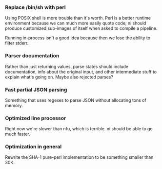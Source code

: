 ### Replace /bin/sh with perl
Using POSIX shell is more trouble than it's worth. Perl is a better runtime
environment because we can much more easily quote code; ni should produce
customized sub-images of itself when asked to compile a pipeline.

Running in-process isn't a good idea because then we lose the ability to filter
stderr.

### Parser documentation
Rather than just returning values, parse states should include documentation,
info about the original input, and other intermediate stuff to explain what's
going on. Maybe also rejected parses?

### Fast partial JSON parsing
Something that uses regexes to parse JSON without allocating tons of memory.

### Optimized line processor
Right now we're slower than nfu, which is terrible. ni should be able to go
much faster.

### Optimization in general
Rewrite the SHA-1 pure-perl implementation to be something smaller than 30K.
